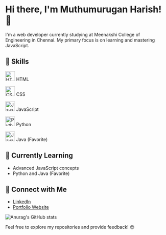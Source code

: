 

# Hi there, I'm Muthumurugan Harish! 👋

I'm a web developer currently studying at Meenakshi College of Engineering in Chennai. My primary focus is on learning and mastering JavaScript.

## 🚀 Skills
<!-- HTML Logo -->
<img src="https://cdn.jsdelivr.net/npm/simple-icons@5.13.0/icons/html5.svg" alt="HTML Logo" width="30" height="30"/> HTML

<!-- CSS Logo -->
<img src="https://cdn.jsdelivr.net/npm/simple-icons@5.13.0/icons/css3.svg" alt="CSS Logo" width="30" height="30"/> CSS

<!-- JavaScript Logo -->
<img src="https://cdn.jsdelivr.net/npm/simple-icons@5.13.0/icons/javascript.svg" alt="JavaScript Logo" width="30" height="30"/> JavaScript

<!-- Python Logo -->
<img src="https://cdn.jsdelivr.net/npm/simple-icons@5.13.0/icons/python.svg" alt="Python Logo" width="30" height="30"/> Python

<!-- Java Logo -->
<img src="https://cdn.jsdelivr.net/npm/simple-icons@5.13.0/icons/java.svg" alt="Java Logo" width="30" height="30"/> Java (Favorite)

## 🌱 Currently Learning
- Advanced JavaScript concepts
- Python and Java (Favorite)

## 🔗 Connect with Me
- [LinkedIn](your-linkedin-profile)
- [Portfolio Website](your-portfolio-website)

![Anurag's GitHub stats](https://github-readme-stats.vercel.app/api?username=muthumuruganharish&show_icons=true&theme=radical)

Feel free to explore my repositories and provide feedback! 😊

